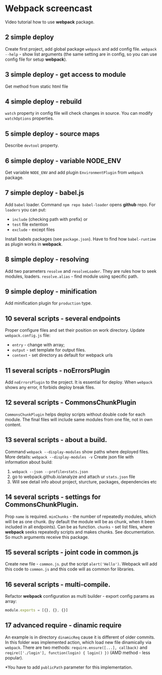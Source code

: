 # Webpack screencast
Video tutorial how to use **webpack** package.
## 2 simple deploy
Create first project, add global package `webpack` and add config file.
`webpack --help` - show list arguments (the same setting are in config, so you can use config file for setup **webpack**).
## 3 simple deploy - get access to module
Get method from static html file
## 4 simple deploy - rebuild
`watch` property in config file will check changes in source.
You can modify `watchOptions` properties.
## 5 simple deploy - source maps
Describe `devtool` property.
## 6 simple deploy - variable NODE_ENV
Get variable `NODE_ENV` and add plugin `EnvironmentPlugin` from `webpack` package.
## 7 simple deploy - babel.js
Add `babel` loader.
Command `npm repo babel-loader` opens **github** repo.
For `loaders` you can put:
- `include` (checking path with prefix) or
- `test` file extention
- `exclude` - except files

Install babels packages (see `package.json`).
Have to find how `babel-runtime` as plugin works in **webpack**.
## 8 simple deploy - resolving
Add two parameters `resolve` and `resolveLoader`. They are rules how to seek modules, loaders.
`resolve.alias` - find module using specific path.
## 9 simple deploy - minification
Add minification plugin for `production` type.
## 10 several scripts - several endpoints
Proper configure files and set their position on work directory.
Update `webpack.config.js` file:
- `entry`  - change with array;
- `output` - set template for output files.
- `context` - set directory as default for webpack urls

## 11 several scripts - noErrorsPlugin
Add `noErrorsPlugin` to the project. It is essential for deploy. When `webpack` shows any error, it forbids deploy break files.
## 12 several scripts - CommonsChunkPlugin
`CommonsChunkPlugin` helps deploy scripts without double code for each module. The final files will include same modules from one file, not in own content.  
## 13 several scripts - about a build.
Command `webpack --display-modules` show paths where deployed files.
More details: `webpack --display-modules -v`
Create json file with information about build:
  1. `webpack --json --profile>stats.json`
  2. go to webpack.github.io/analyze and attach ur `stats.json` file
  3. Will see detail info about project, sturcture, packages, dependencies etc

## 14 several scripts - settings for CommonsChunkPlugin.
Prop `name` is required.
`minChunks` - the number of repeatedly modules, which will be as one chunk. (by default the module will be as chunk, when it been included in all endpoints). Can be as function.
`chunks` - set list files, where **webpack** seeks repeatedly scripts and makes chunks.
See documentation. So much arguments receive this package.
## 15 several scripts - joint code in common.js
Create new file - `common.js`.
put the script `alert('Hello')`. Webpack will add this code to `common.js` and this code will as common for libraries.
## 16 several scripts - multi-compile.
Refactor **webpack** configuration as multi builder - export config params as array:
```javascript
module.exports = [{}, {}, {}]
```
## 17 advanced require - dinamic require
An example is in directory `dinamicReq` cause it is different of older commits.
In this folder was implemented action, which load new file dinamically via `webpack`.
There are two methods: `require.ensure([...], callback)` and `reqire(['./login'], function(login) { login() })` (AMD method - less popular).

*You have to add `publicPath` parameter for this implementation.
